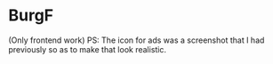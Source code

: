# BurgF
(Only frontend work)
PS: The icon for ads was a screenshot that I had previously so as to make that look realistic.

